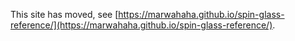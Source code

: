 This site has moved, see [https://marwahaha.github.io/spin-glass-reference/](https://marwahaha.github.io/spin-glass-reference/).
